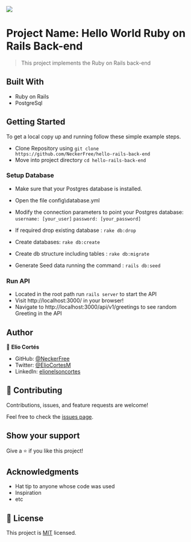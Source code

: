 ![](https://img.shields.io/badge/Microverse-blueviolet)

# Project Name: Hello World Ruby on Rails Back-end

> This project implements the Ruby on Rails back-end


## Built With

- Ruby on Rails
- PostgreSql

## Getting Started

To get a local copy up and running follow these simple example steps.
- Clone Repository using
`git clone https://github.com/NeckerFree/hello-rails-back-end`
- Move into project directory
`cd hello-rails-back-end`

### Setup Database 
- Make sure that your Postgres database is installed.
-  Open the file config\database.yml
- Modify the connection parameters to point your Postgres database:
    `username: [your_user]`
    `password: [your_password]`

- If required drop existing database : `rake db:drop`
- Create databases: `rake db:create`
- Create db structure including tables : `rake db:migrate`
- Generate Seed data running the command : `rails db:seed`

### Run API 
- Located in the root path run `rails server` to start the API
- Visit http://localhost:3000/ in your browser!
- Navigate to http://localhost:3000/api/v1/greetings to see random Greeting in the API

## Author

👤 **Elio Cortés**

- GitHub: [@NeckerFree](https://github.com/NeckerFree)
- Twitter: [@ElioCortesM](https://twitter.com/ElioCortesM)
- LinkedIn: [elionelsoncortes](https://www.linkedin.com/in/elionelsoncortes/)


## 🤝 Contributing

Contributions, issues, and feature requests are welcome!

Feel free to check the [issues page](../../issues/).

## Show your support

Give a ⭐️ if you like this project!

## Acknowledgments

- Hat tip to anyone whose code was used
- Inspiration
- etc

## 📝 License

This project is [MIT](./LICENSE) licensed.
